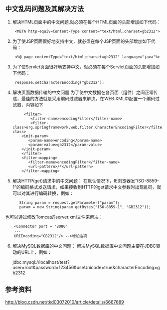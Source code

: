 ## 中文乱码问题及其解决方法
1. 解决HTML页面中的中文问题,就必须在每个HTML页面的头部增加如下代码：

		<META http-equiv=Content-Type content="text/html;charset=gb2312">

2. 为了使JSP页面很好地支持中文，就必须在每个JSP页面的头部增加如下代码：

		<%@ page contentType="text/html;charset=gb2312" language="java"%>

3. 为了使Servlet页面很好地支持中文，就必须在每个Servlet页面的头部增加如下代码：

		response.setCharacterEncoding("gb2312");

4. 解决页面数据传输的中文问题
为了使中文数据在各页面（组件）之间正常传递，最佳的方法就是采用编码过滤器来解决。在WEB.XML中配置一个编码过滤器，内容如下

	        <filter>
	           <filter-name>encodingFilter</filter-name>
	           <filter-class>org.springframework.web.filter.CharacterEncodingFilter</filter-class>
		   <init-param>
		      <param-name>encoding</param-name>
		      <param-value>gb2312</param-value>
		   </init-param> 
	       </filter>
	       <filter-mapping>
	          <filter-name>encodingFilter</filter-name>
	          <url-pattern>/*</url-pattern>
	       </filter-mapping>
	
5. 解决HTTP(get)请求中的中文问题：
在默认情况下，IE浏览器发“ISO-8859-1”的编码格式发送请求，如果接收到HTTP的get请求中文参数时出现乱码，就可以对其进行编码转换，例如：
	
		  String param = request.getParameter("param");
		  param = new String(param.getBytes("ISO-8859-1", "GB2312"));

也可以通过修改Tomcat的server.xml文件来解决：

		<Connector port = "8080"
		...
		URIEncoding="GB2312"/> -->增加这项

6. 解决MySQL数据库的中文问题：
解决MySQL数据库中文问题主要在JDBC驱动的URL上，例如：

	jdbc:mysql://localhost/test?user=root&password=123456&useUnicode=true&characterEncoding=gb2312

## 参考资料
http://blog.csdn.net/tkd03072010/article/details/6667689
